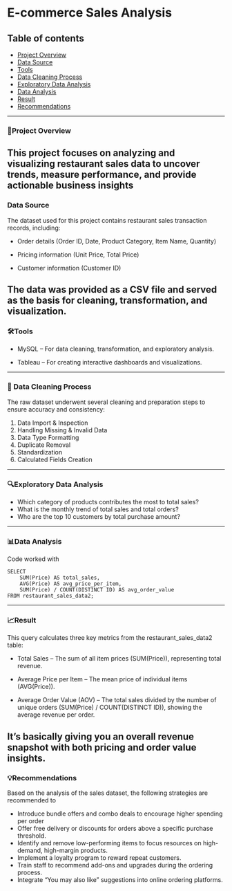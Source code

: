 # E-commerce Sales Analysis

## Table of contents
- [Project Overview](#project-overview)
- [Data Source](#data-source)
- [Tools](#tools)
- [Data Cleaning Process](#data-cleaning-process)
- [Exploratory Data Analysis](#exploratory-data-analysis)
- [Data Analysis](#data-analysis)
- [Result](#result)
- [Recommendations](#recommendations)

---
### 📝Project Overview 
This project focuses on analyzing and visualizing restaurant sales data to uncover trends, measure performance, and provide actionable business insights
---
###  Data Source
The dataset used for this project contains restaurant sales transaction records, including:

- Order details (Order ID, Date, Product Category, Item Name, Quantity)

- Pricing information (Unit Price, Total Price)

- Customer information (Customer ID)

The data was provided as a CSV file and served as the basis for cleaning, transformation, and visualization.
----
### 🛠Tools 
- MySQL – For data cleaning, transformation, and exploratory analysis.

- Tableau – For creating interactive dashboards and visualizations.
---
### 🧹 Data Cleaning Process
The raw dataset underwent several cleaning and preparation steps to ensure accuracy and consistency:
1. Data Import & Inspection
2. Handling Missing & Invalid Data
3. Data Type Formatting
4. Duplicate Removal
5. Standardization
6. Calculated Fields Creation
---
### 🔍Exploratory Data Analysis
- Which category of products contributes the most to total sales?
- What is the monthly trend of total sales and total orders?
- Who are the top 10 customers by total purchase amount?
---
###  📊Data Analysis
Code worked with 
```
SELECT 
    SUM(Price) AS total_sales,
    AVG(Price) AS avg_price_per_item,
    SUM(Price) / COUNT(DISTINCT ID) AS avg_order_value
FROM restaurant_sales_data2;
```
---
### 📈Result 
This query calculates three key metrics from the restaurant_sales_data2 table:

- Total Sales – The sum of all item prices (SUM(Price)), representing total revenue.

- Average Price per Item – The mean price of individual items (AVG(Price)).

- Average Order Value (AOV) – The total sales divided by the number of unique orders (SUM(Price) / COUNT(DISTINCT ID)), showing the average revenue per order.

It’s basically giving you an overall revenue snapshot with both pricing and order value insights.
---

### 💡Recommendations
Based on the analysis of the sales dataset, the following strategies are recommended to

- Introduce bundle offers and combo deals to encourage higher spending per order
- Offer free delivery or discounts for orders above a specific purchase threshold.
- Identify and remove low-performing items to focus resources on high-demand, high-margin products.
- Implement a loyalty program to reward repeat customers.
- Train staff to recommend add-ons and upgrades during the ordering process.
- Integrate “You may also like” suggestions into online ordering platforms.





  

   
